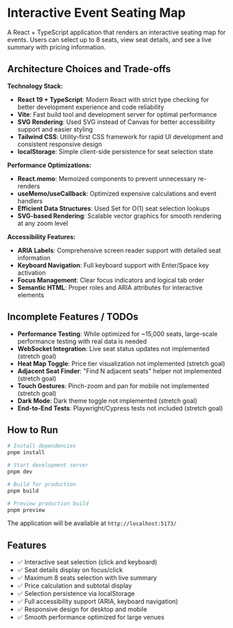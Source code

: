 # Interactive Event Seating Map

A React + TypeScript application that renders an interactive seating map for events. Users can select up to 8 seats, view seat details, and see a live summary with pricing information.

## Architecture Choices and Trade-offs

**Technology Stack:**

- **React 19 + TypeScript**: Modern React with strict type checking for better development experience and code reliability
- **Vite**: Fast build tool and development server for optimal performance
- **SVG Rendering**: Used SVG instead of Canvas for better accessibility support and easier styling
- **Tailwind CSS**: Utility-first CSS framework for rapid UI development and consistent responsive design
- **localStorage**: Simple client-side persistence for seat selection state

**Performance Optimizations:**

- **React.memo**: Memoized components to prevent unnecessary re-renders
- **useMemo/useCallback**: Optimized expensive calculations and event handlers
- **Efficient Data Structures**: Used Set for O(1) seat selection lookups
- **SVG-based Rendering**: Scalable vector graphics for smooth rendering at any zoom level

**Accessibility Features:**

- **ARIA Labels**: Comprehensive screen reader support with detailed seat information
- **Keyboard Navigation**: Full keyboard support with Enter/Space key activation
- **Focus Management**: Clear focus indicators and logical tab order
- **Semantic HTML**: Proper roles and ARIA attributes for interactive elements

## Incomplete Features / TODOs

- **Performance Testing**: While optimized for ~15,000 seats, large-scale performance testing with real data is needed
- **WebSocket Integration**: Live seat status updates not implemented (stretch goal)
- **Heat Map Toggle**: Price tier visualization not implemented (stretch goal)
- **Adjacent Seat Finder**: "Find N adjacent seats" helper not implemented (stretch goal)
- **Touch Gestures**: Pinch-zoom and pan for mobile not implemented (stretch goal)
- **Dark Mode**: Dark theme toggle not implemented (stretch goal)
- **End-to-End Tests**: Playwright/Cypress tests not included (stretch goal)

## How to Run

```bash
# Install dependencies
pnpm install

# Start development server
pnpm dev

# Build for production
pnpm build

# Preview production build
pnpm preview
```

The application will be available at `http://localhost:5173/`

## Features

- ✅ Interactive seat selection (click and keyboard)
- ✅ Seat details display on focus/click
- ✅ Maximum 8 seats selection with live summary
- ✅ Price calculation and subtotal display
- ✅ Selection persistence via localStorage
- ✅ Full accessibility support (ARIA, keyboard navigation)
- ✅ Responsive design for desktop and mobile
- ✅ Smooth performance optimized for large venues
